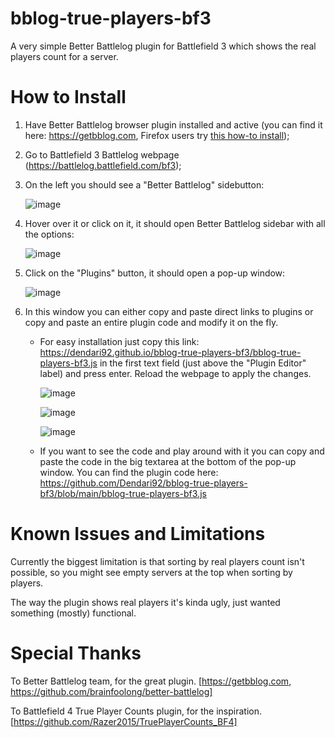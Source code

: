 # bblog-true-players-bf3
A very simple Better Battlelog plugin for Battlefield 3 which shows the real players count for a server.

# How to Install
1. Have Better Battlelog browser plugin installed and active (you can find it here: https://getbblog.com, Firefox users try [this how-to install](https://github.com/brainfoolong/better-battlelog#how-to-install-on-firefox));
2. Go to Battlefield 3 Battlelog webpage (https://battlelog.battlefield.com/bf3);
3. On the left you should see a "Better Battlelog" sidebutton:

   ![image](https://user-images.githubusercontent.com/8669503/140802508-987a4ec9-173a-4523-88d4-55587aa8b905.png)
   
4. Hover over it or click on it, it should open Better Battlelog sidebar with all the options:
 
   ![image](https://user-images.githubusercontent.com/8669503/140802715-cced6978-a690-48bc-9079-a26cb98d54c6.png)
   
5. Click on the "Plugins" button, it should open a pop-up window:
   
   ![image](https://user-images.githubusercontent.com/8669503/140803130-c1ecac88-ca78-424b-9ef6-42512be6101a.png)
   
6. In this window you can either copy and paste direct links to plugins or copy and paste an entire plugin code and modify it on the fly.
   - For easy installation just copy this link: https://dendari92.github.io/bblog-true-players-bf3/bblog-true-players-bf3.js in the first text field (just above the "Plugin Editor" label) and press enter. Reload the webpage to apply the changes.
     
     ![image](https://user-images.githubusercontent.com/8669503/140805431-b93526dc-81cd-4222-ac56-a29375e6ba65.png)

     ![image](https://user-images.githubusercontent.com/8669503/140805613-9afc4dae-6a63-493b-b5cb-ceaf1f5a402f.png)

     ![image](https://user-images.githubusercontent.com/8669503/140806466-4edd27f1-5d34-4b6a-b38b-e44e0fd703c4.png)

   - If you want to see the code and play around with it you can copy and paste the code in the big textarea at the bottom of the pop-up window. You can find the plugin code here: https://github.com/Dendari92/bblog-true-players-bf3/blob/main/bblog-true-players-bf3.js

# Known Issues and Limitations
Currently the biggest limitation is that sorting by real players count isn't possible, so you might see empty servers at the top when sorting by players.

The way the plugin shows real players it's kinda ugly, just wanted something (mostly) functional.

# Special Thanks

To Better Battlelog team, for the great plugin. [https://getbblog.com, https://github.com/brainfoolong/better-battlelog]

To Battlefield 4 True Player Counts plugin, for the inspiration. [https://github.com/Razer2015/TruePlayerCounts_BF4]
